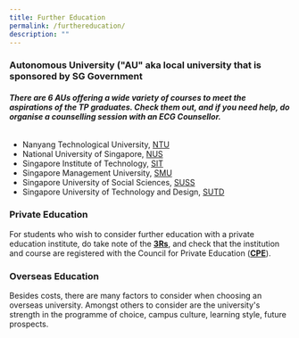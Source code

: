 ```yaml
---
title: Further Education
permalink: /furthereducation/
description: ""
---
```

### **Autonomous University ("AU" aka local university that is sponsored by SG Government**

###### **There are 6 AUs offering a wide variety of courses to meet the aspirations of the TP graduates. Check them out, and if you need help, do organise a counselling session with an ECG Counsellor.**

- Nanyang Technological University, [NTU](https://www.ntu.edu.sg/admissions) 
- National University of Singapore, [NUS](https://www.nus.edu.sg/oam/) 
- Singapore Institute of Technology, [SIT](https://www.singaporetech.edu.sg/) 
- Singapore Management University, [SMU](https://www.smu.edu.sg/)
- Singapore University of Social Sciences, [SUSS](https://www.suss.edu.sg/) 
- Singapore University of Technology and Design, [SUTD](https://www.sutd.edu.sg/)

### **Private Education**
For students who wish to consider further education with a private education institute, do take note of the [**3Rs**](https://www.ssg.gov.sg/cpe/student-services/student-resources/key-facts-you-should-know/3Rs.html "https://www.ssg.gov.sg/cpe/student-services/student-resources/key-facts-you-should-know/3Rs.html"), and check that the institution and course are registered with the Council for Private Education ([**CPE**](https://www.ssg.gov.sg/cpe/pei.html)).

### **Overseas Education**
Besides costs, there are many factors to consider when choosing an overseas university. Amongst others to consider are the university's strength in the programme of choice, campus culture, learning style, future prospects.